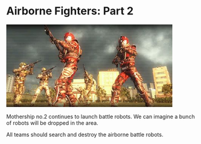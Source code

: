 # Airborne Fighters: Part 2

![Airborne Fighters: Part 2](../images/missions_thumbnails/M047_2.jpg)

Mothership no.2 continues to launch battle robots. We can imagine a bunch of robots will be dropped in the area.

All teams should search and destroy the airborne battle robots.
